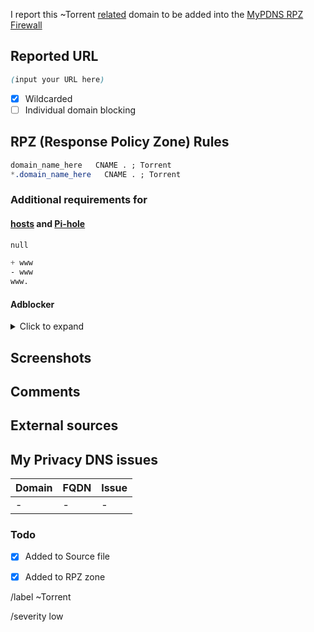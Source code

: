 I report this ~Torrent [related][catinfo] domain to be added into the [MyPDNS RPZ Firewall][mpdrf]

## Reported URL

```css
(input your URL here)
```

- [X] Wildcarded
- [ ] Individual domain blocking

## RPZ (Response Policy Zone) Rules

```css
domain_name_here   CNAME . ; Torrent
*.domain_name_here   CNAME . ; Torrent
```

### Additional requirements for

#### [hosts] and [Pi-hole]

```css
null
```

```css
+ www
- www
www.
```

#### Adblocker
<details><summary>Click to expand</summary>

```css
N/A
```

</details>

## Screenshots
<!-- add screenshot below -->

## Comments
<!-- some comment about this domain -->


## External sources
<!-- add source URL here if you take it from somewhere else -->


## My Privacy DNS issues
| Domain | FQDN | Issue |
| -- | -- | -- |
| - | - | - |

### Todo
- [X] Added to Source file
- [X] Added to RPZ zone


[catinfo]: https://0xacab.org/my-privacy-dns/matrix/-/tree/master/source/torrent
[mpdrf]: https://0xacab.org/my-privacy-dns/matrix/
[hosts]: https://0xacab.org/my-privacy-dns/support/-/wikis/dns/DnsHosts
[Pi-hole]: https://0xacab.org/my-privacy-dns/matrix/-/blob/master/source/porn_filters/README.md#pi-hole

[//]: # ( write SHA-1 value of base domain here )

/label ~Torrent

/severity low
